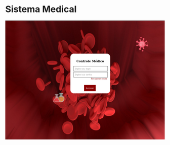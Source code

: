 # Sistema Medical

![Foto da tela inicial do sistema, só possui telas](https://raw.githubusercontent.com/victorluissantos/tela-sistema-medical/master/screenshot.png)
